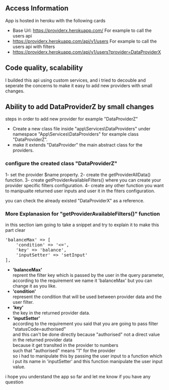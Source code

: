 ## Access Information

App is hosted in heroku with the following cards
- Base Url: https://providerx.herokuapp.com/
For example to call the users api
- https://providerx.herokuapp.com/api/v1/users
For example to call the users api with filters
- https://providerx.herokuapp.com/api/v1/users?provider=DataProviderX

## Code quality, scalability

I builded this api using custom services, and i tried to decouble and seperate the concerns to make it easy to add new providers with small changes.

## Ability to add DataProviderZ by small changes

steps in order to add new provider for example "DataProviderZ"

- Create a new class file inside "app\Services\DataProviders" under namespace "App\Services\DataProviders" for example class "DataProviderZ".
- make it extends "DataProvider" the main abstract class for the providers.

### configure the created class "DataProviderZ"

1- set the provider $name property.
2- create the getProviderAllData() function.
3- create getProviderAvailableFilters() where you can create your provider specific filters configuration.
4- create any other function you want to manipualte returned user inputs and user it in the fiters configuration.

you can check the already existed "DataProviderX" as a reference.

### More Explanasion for "getProviderAvailableFilters()" function

in this section iam going to take a snippet and try to explain it to make this part clear

<pre>
'balanceMax' => [
    'condition' => '<=',
    'key' => 'balance',
    'inputSetter' => 'setInput'
],
</pre>

- <b>'balanceMax'</b> <br /> reprent the filter key which is passed by the user in the query parameter, 
according to the requirement we name it 'balanceMax' but you can change it as you like.
- <b>'condition'</b> <br /> represent the condition that will be used between provider data and the user filter.
- <b>'key' <br /></b> the key in the returned provider data. 
- <b>'inputSetter'</b> <br /> according to the requirement you said that you are going to pass filter "statusCode=authorised" <br /> and this can't be done directly because "authorised" not a direct value in the returned provider data <br /> because it get translted in the provider to numbers <br /> such that "authorised" means "1" for the provider <br /> so i had to manipulate this by passing the user input to a function which i put its name in 'inputSetter' and this function manipulate the user input value.

i hope you understand the app so far and let me know if you have any question